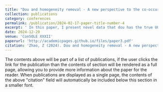 ```yaml
---
title: "Dou and homogeneity removal - A new perspective to the co-occurrence puzzle"
collection: publications
category: conferences
permalink: /publication/2024-02-17-paper-title-number-4
excerpt: ' In this paper, I present novel data that dou has the true UQ power due to its ability to remove homogeneity.'
date: 2024-12-20
venue: 'ConSOLE XXXII'
paperurl: 'http://academicpages.github.io/files/paper3.pdf'
citation: 'Zhao, Z (2024). Dou and homogeneity removal - A new perspective to the co-occurrence puzzle. Proceedings of ConSOLE XXXII.'
---
```


The contents above will be part of a list of publications, if the user clicks the link for the publication than the contents of section will be rendered as a full page, allowing you to provide more information about the paper for the reader. When publications are displayed as a single page, the contents of the above "citation" field will automatically be included below this section in a smaller font.
